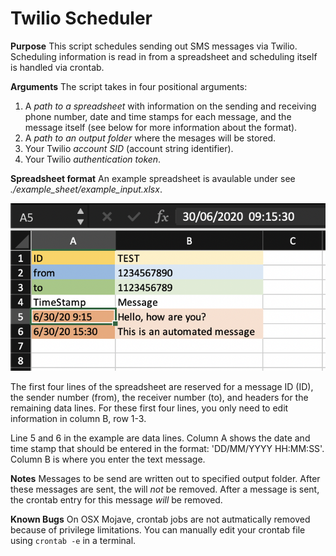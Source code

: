 # Twilio Scheduler #
**Purpose**
This script schedules sending out SMS messages via Twilio. Scheduling information is read in from a spreadsheet and scheduling itself is handled via crontab.


**Arguments**
The script takes in four positional arguments:
1. A _path to a spreadsheet_ with information on the sending and receiving phone number, date and time stamps for each message, and the message itself (see below for more information about the format). 
2. A _path to an output folder_ where the mesages will be stored.
3. Your Twilio _account SID_ (account string identifier).
4. Your Twilio _authentication token_.
  

**Spreadsheet format**
An example spreadsheet is avaulable under see *./example_sheet/example_input.xlsx*. 

![alt text](./example_sheet/example_input.png "Example Spreadsheet")

The first four lines of the spreadsheet are reserved for a message ID (ID), the sender number (from), the receiver number (to), and headers for the remaining data lines. For these first four lines, you only need to edit information in column B, row 1-3.

Line 5 and 6 in the example are data lines. Column A shows the date and time stamp that should be entered in the format: 'DD/MM/YYYY HH:MM:SS'. Column B is where you enter the text message.


**Notes**
Messages to be send are written out to specified output folder. After these messages are sent, the will *not* be removed. After a message is sent, the crontab entry for this message *will* be removed.


**Known Bugs**
On OSX Mojave, crontab jobs are not autmatically removed because of privilege limitations. You can manually edit your crontab file using `crontab -e` in a terminal.
